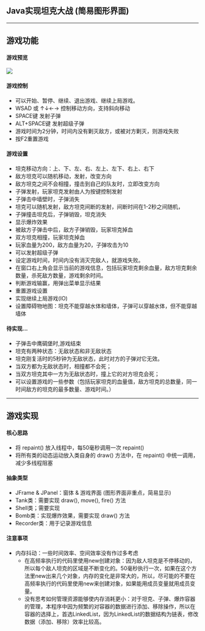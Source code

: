 ## Java实现坦克大战 (简易图形界面)

----
## 游戏功能
#### 游戏预览

<img src="assets/img/interface.gif"/>

#### 游戏控制
* 可以开始、暂停、继续、退出游戏、继续上局游戏。
* WSAD 或 ↑↓←→ 控制移动方向，支持斜向移动
* SPACE键 发射子弹
* ALT+SPACE键 发射超级子弹
* 游戏时间为2分钟，时间内没有剿灭敌方，或被对方剿灭，则游戏失败
* 按F2重置游戏
#### 游戏设置
* 坦克移动方向：上、下、左、右、左上、左下、右上、右下
* 敌方坦克可以随机移动，发射，改变方向
* 敌方坦克之间不会相撞，撞击到自己的队友时，立即改变方向
* 子弹发射，玩家坦克发射由人为按键控制发射
* 子弹击中墙壁时，子弹消失
* 坦克可以随机发射，敌方坦克间断的发射，间断时间在1-2秒之间随机，
* 子弹撞击坦克后，子弹销毁，坦克消失
* 显示爆炸效果
* 被敌方子弹击中后，敌方子弹销毁，玩家坦克掉血
* 双方坦克相撞，玩家坦克掉血
* 玩家血量为200，敌方血量为20，子弹攻击为10
* 可以发射超级子弹
* 设定游戏时间，时间内没有消灭完敌人，就游戏失败。
* 在窗口右上角会显示当前的游戏信息，包括玩家坦克剩余血量，敌方坦克剩余数量，杀死敌方数量，游戏剩余时间。
* 判断游戏输赢，用弹出菜单显示结果
* 重置游戏设置
* 实现继续上局游戏(IO)
* 设置障碍物地图：坦克不能穿越水体和墙体，子弹可以穿越水体，但不能穿越墙体
#### 待实现...
* 子弹击中鹰碉堡时,游戏结束
* 坦克有两种状态：无敌状态和非无敌状态
* 坦克刚复活时的5秒钟为无敌状态，此时对方的子弹对它无效。
* 当双方都为无敌状态时，相撞都不会死；
* 当双方坦克其中一方为无敌状态时，撞上它的对方坦克会死；
* 可以设置游戏的一些参数（包括玩家坦克的血量值，敌方坦克的总数量，同一时间敌方的坦克的最多数量、游戏时间。）

----
## 游戏实现
#### 核心思路
* 将 repaint() 放入线程中，每50毫秒调用一次 repaint()
* 将所有类的动态运动放入类自身的 draw() 方法中，在 repaint() 中统一调用，减少多线程阻塞
#### 抽象类型
* JFrame & JPanel：窗体 & 游戏界面 (图形界面非重点，简易显示)
* Tank类：需要实现 draw(), move(), fire() 方法
* Shell类；需要实现
* Bomb类：实现爆炸效果，需要实现 draw() 方法
* Recorder类：用于记录游戏信息
#### 注意事项
* 内存抖动：一些时间效率、空间效率没有作过多考虑
  * 在高频率执行的代码里使用new创建对象：因为敌人坦克是不停移动的，所以每个敌人坦克的区域是不断变化的。50毫秒执行一次，如果在这个方法里new出来几个对象，内存的变化是非常大的，所以，尽可能的不要在高频率执行的代码里使用new来创建对象，如果能用成员变量就用成员变量。
  * 没有思考如何管理资源能够使内存消耗更小：对于坦克、子弹、爆炸容器的管理，本程序中因为频繁的对容器的数据进行添加、移除操作，所以在容器的选择上，首选LinkedList<E>，因为LinkedList<E>的数据结构为链表，修改数据（添加、移除）效率比较高。